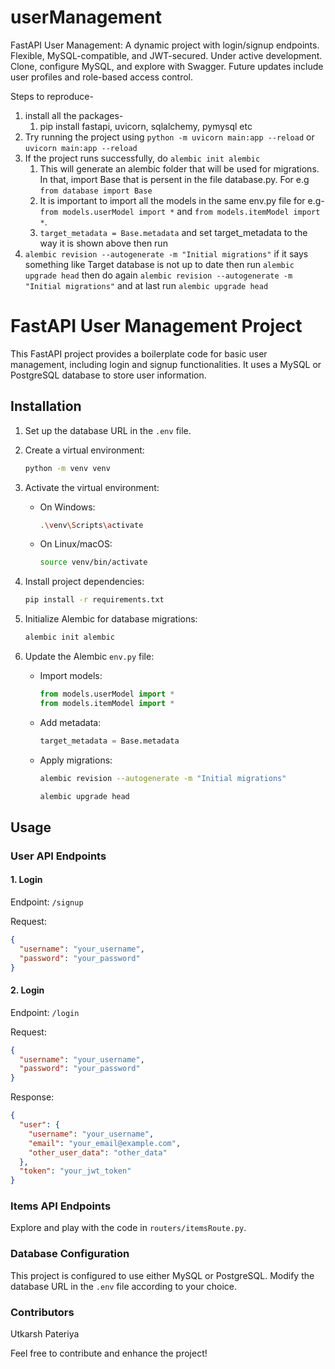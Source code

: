 # userManagement
FastAPI User Management: A dynamic project with login/signup endpoints. Flexible, MySQL-compatible, and JWT-secured. Under active development. Clone, configure MySQL, and explore with Swagger. Future updates include user profiles and role-based access control.

Steps to reproduce-

1. install all the packages-
   1. pip install fastapi, uvicorn, sqlalchemy, pymysql etc
2. Try running the project using `python -m uvicorn main:app --reload` or `uvicorn main:app --reload`
3. If the project runs successfully, do `alembic init alembic`
   1. This will generate an alembic folder that will be used for migrations. In that, import Base that is persent in
   the file database.py. For e.g `from database import Base`
   2. It is important to import all the models in the same env.py file for e.g-
      `from models.userModel import *` and `from models.itemModel import *`.
   3. `target_metadata = Base.metadata` and set target_metadata to the way it is shown above then run
4. `alembic revision --autogenerate -m "Initial migrations"` if it says something like Target database is not up to date then run `alembic upgrade head` then do again `alembic revision --autogenerate -m "Initial migrations"` and at last run `alembic upgrade head`

# FastAPI User Management Project

This FastAPI project provides a boilerplate code for basic user management, including login and signup functionalities. It uses a MySQL or PostgreSQL database to store user information.

## Installation

1. Set up the database URL in the `.env` file.

2. Create a virtual environment:

    ```bash
    python -m venv venv
    ```

3. Activate the virtual environment:

    - On Windows:

        ```bash
        .\venv\Scripts\activate
        ```

    - On Linux/macOS:

        ```bash
        source venv/bin/activate
        ```

4. Install project dependencies:

    ```bash
    pip install -r requirements.txt
    ```

5. Initialize Alembic for database migrations:

    ```bash
    alembic init alembic
    ```

6. Update the Alembic `env.py` file:

    - Import models:

        ```python
        from models.userModel import *
        from models.itemModel import *
        ```

    - Add metadata:

        ```python
        target_metadata = Base.metadata
        ```

   - Apply migrations:

      ```bash
      alembic revision --autogenerate -m "Initial migrations"
      ```

      ```bash
      alembic upgrade head
      ```



## Usage

### User API Endpoints

#### 1. Login

Endpoint: `/signup`

Request:
```json
{
  "username": "your_username",
  "password": "your_password"
}
```

#### 2. Login

Endpoint: `/login`

Request:
```json
{
  "username": "your_username",
  "password": "your_password"
}
```

Response:
```json
{
  "user": {
    "username": "your_username",
    "email": "your_email@example.com",
    "other_user_data": "other_data"
  },
  "token": "your_jwt_token"
}
```

### Items API Endpoints
Explore and play with the code in `routers/itemsRoute.py`.

### Database Configuration
This project is configured to use either MySQL or PostgreSQL. Modify the database URL in the `.env` file according to your choice.

###   Contributors
Utkarsh Pateriya

Feel free to contribute and enhance the project!